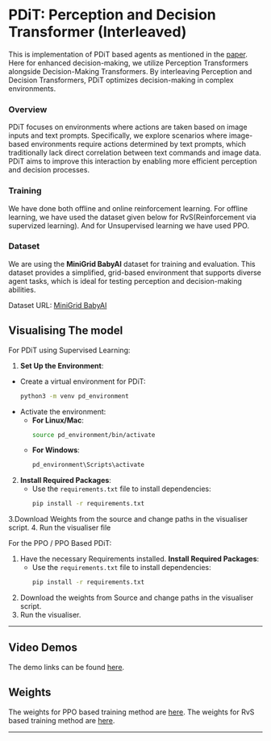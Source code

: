 # PDiT: Perception and Decision Transformer (Interleaved)

This is implementation of PDiT based agents as mentioned in the [paper](https://arxiv.org/pdf/2312.15863). Here for enhanced decision-making, we utilize Perception Transformers alongside Decision-Making Transformers. By interleaving Perception and Decision Transformers, PDiT optimizes decision-making in complex environments. 

### Overview
PDiT focuses on environments where actions are taken based on image inputs and text prompts. Specifically, we explore scenarios where image-based environments require actions determined by text prompts, which traditionally lack direct correlation between text commands and image data. PDiT aims to improve this interaction by enabling more efficient perception and decision processes.

### Training
We have done both offline and online reinforcement learning. For offline learning, we have used the dataset given below for RvS(Reinforcement via supervized learning). And for Unsupervised learning we have used PPO.

### Dataset
We are using the **MiniGrid BabyAI** dataset for training and evaluation. This dataset provides a simplified, grid-based environment that supports diverse agent tasks, which is ideal for testing perception and decision-making abilities.

Dataset URL: [MiniGrid BabyAI](https://minigrid.farama.org/environments/babyai/)

## Visualising The model

For PDiT using Supervised Learning:
1.  **Set Up the Environment**:
   - Create a virtual environment for PDiT:
     ```bash
     python3 -m venv pd_environment
     ```
   - Activate the environment:
     - **For Linux/Mac**:
       ```bash
       source pd_environment/bin/activate
       ```
     - **For Windows**:
       ```bash
       pd_environment\Scripts\activate
       ```

2. **Install Required Packages**:
   - Use the `requirements.txt` file to install dependencies:
     ```bash
     pip install -r requirements.txt
     ```
3.Download Weights from the source and change paths in the visualiser script.
4. Run the visualiser file

For the PPO / PPO Based PDiT:
1. Have the necessary Requirements installed.
  **Install Required Packages**:
   - Use the `requirements.txt` file to install dependencies:
     ```bash
     pip install -r requirements.txt
     ```
3. Download the weights from Source and change paths in the visualiser script.
4. Run the visualiser.

---

## Video Demos

The demo links can be found [here](https://drive.google.com/drive/folders/1NfjoqmO8XftOXk93ENfxUmFo7S9q1p1n?usp=sharing).

## Weights 

The weights for PPO based training method are [here]().
The weights for RvS based training method are [here](https://drive.google.com/file/d/1SuaFt6Vcn9HssXNBqdkZkt8WebpfGkfm/view?usp=sharing).

---

